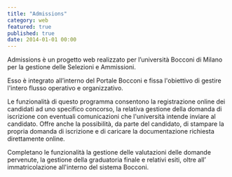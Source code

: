 ```yaml
---
title: "Admissions"
category: web
featured: true
published: true
date: 2014-01-01 00:00
---
```

Admissions è un progetto web realizzato per l’università Bocconi di Milano per la gestione delle Selezioni e Ammissioni.

Esso è integrato all’interno del Portale Bocconi e fissa l'obiettivo di gestire l'intero flusso operativo e organizzativo.

Le funzionalità di questo programma consentono la registrazione online dei candidati ad uno specifico concorso, la relativa gestione della domanda di iscrizione con eventuali comunicazioni che l'università intende inviare al candidato. Offre anche la possibilità, da parte del candidato, di stampare la propria domanda di iscrizione e di caricare la documentazione richiesta direttamente online.

Completano le funzionalità la gestione delle valutazioni delle domande pervenute, la gestione della graduatoria finale e relativi esiti, oltre all’ immatricolazione all'interno del sistema Bocconi.
